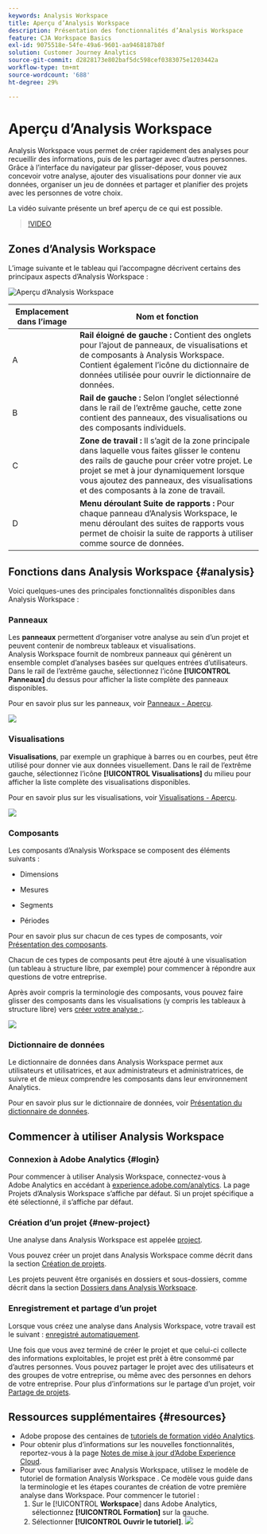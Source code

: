 ```yaml
---
keywords: Analysis Workspace
title: Aperçu d’Analysis Workspace
description: Présentation des fonctionnalités d’Analysis Workspace
feature: CJA Workspace Basics
exl-id: 9075518e-54fe-49a6-9601-aa9468187b8f
solution: Customer Journey Analytics
source-git-commit: d2828173e802baf5dc598cef0383075e1203442a
workflow-type: tm+mt
source-wordcount: '688'
ht-degree: 29%

---
```


# Aperçu d’Analysis Workspace

Analysis Workspace vous permet de créer rapidement des analyses pour recueillir des informations, puis de les partager avec d’autres personnes. Grâce à l’interface du navigateur par glisser-déposer, vous pouvez concevoir votre analyse, ajouter des visualisations pour donner vie aux données, organiser un jeu de données et partager et planifier des projets avec les personnes de votre choix.

La vidéo suivante présente un bref aperçu de ce qui est possible.

>[!VIDEO](https://video.tv.adobe.com/v/26266/?quality=12)

## Zones d’Analysis Workspace

L’image suivante et le tableau qui l’accompagne décrivent certains des principaux aspects d’Analysis Workspace :

![Aperçu d’Analysis Workspace](assets/analysis-workspace-overvew.png)

| Emplacement dans l’image | Nom et fonction |
|---------|----------|
| A   | **Rail éloigné de gauche :** Contient des onglets pour l’ajout de panneaux, de visualisations et de composants à Analysis Workspace. Contient également l’icône du dictionnaire de données utilisée pour ouvrir le dictionnaire de données. |
| B | **Rail de gauche :** Selon l’onglet sélectionné dans le rail de l’extrême gauche, cette zone contient des panneaux, des visualisations ou des composants individuels. |
| C   | **Zone de travail :** Il s’agit de la zone principale dans laquelle vous faites glisser le contenu des rails de gauche pour créer votre projet. Le projet se met à jour dynamiquement lorsque vous ajoutez des panneaux, des visualisations et des composants à la zone de travail. |
| D | **Menu déroulant Suite de rapports :** Pour chaque panneau d’Analysis Workspace, le menu déroulant des suites de rapports vous permet de choisir la suite de rapports à utiliser comme source de données. |

## Fonctions dans Analysis Workspace {#analysis}

Voici quelques-unes des principales fonctionnalités disponibles dans Analysis Workspace :

### Panneaux

Les **panneaux** permettent d’organiser votre analyse au sein d’un projet et peuvent contenir de nombreux tableaux et visualisations. Analysis Workspace fournit de nombreux panneaux qui génèrent un ensemble complet d’analyses basées sur quelques entrées d’utilisateurs. Dans le rail de l’extrême gauche, sélectionnez l’icône **[!UICONTROL Panneaux]** du dessus pour afficher la liste complète des panneaux disponibles.

Pour en savoir plus sur les panneaux, voir [Panneaux - Aperçu](/help/analysis-workspace/c-panels/panels.md).

![](assets/build-panels.png)

### Visualisations

**Visualisations**, par exemple un graphique à barres ou en courbes, peut être utilisé pour donner vie aux données visuellement. Dans le rail de l’extrême gauche, sélectionnez l’icône **[!UICONTROL Visualisations]** du milieu pour afficher la liste complète des visualisations disponibles.

Pour en savoir plus sur les visualisations, voir [Visualisations - Aperçu](/help/analysis-workspace/visualizations/freeform-analysis-visualizations.md).

![](assets/build-visualizations.png)

### Composants

Les composants d’Analysis Workspace se composent des éléments suivants :

* Dimensions

* Mesures

* Segments

* Périodes

Pour en savoir plus sur chacun de ces types de composants, voir [Présentation des composants](/help/components/overview.md).

Chacun de ces types de composants peut être ajouté à une visualisation (un tableau à structure libre, par exemple) pour commencer à répondre aux questions de votre entreprise.

Après avoir compris la terminologie des composants, vous pouvez faire glisser des composants dans les visualisations (y compris les tableaux à structure libre) vers [créer votre analyse ;](/help/analysis-workspace/visualizations/freeform-table/freeform-table.md).

![](assets/build-components.png)

### Dictionnaire de données

Le dictionnaire de données dans Analysis Workspace permet aux utilisateurs et utilisatrices, et aux administrateurs et administratrices, de suivre et de mieux comprendre les composants dans leur environnement Analytics.

Pour en savoir plus sur le dictionnaire de données, voir [Présentation du dictionnaire de données](/help/components/data-dictionary/data-dictionary-overview.md).

## Commencer à utiliser Analysis Workspace

### Connexion à Adobe Analytics {#login}

Pour commencer à utiliser Analysis Workspace, connectez-vous à Adobe Analytics en accédant à [experience.adobe.com/analytics](https://experience.adobe.com/analytics). La page Projets d’Analysis Workspace s’affiche par défaut. Si un projet spécifique a été sélectionné, il s’affiche par défaut.

### Création d’un projet {#new-project}

Une analyse dans Analysis Workspace est appelée [project](/help/analysis-workspace/build-workspace-project/freeform-overview.md).

Vous pouvez créer un projet dans Analysis Workspace comme décrit dans la section [Création de projets](/help/analysis-workspace/build-workspace-project/create-projects.md).

Les projets peuvent être organisés en dossiers et sous-dossiers, comme décrit dans la section [Dossiers dans Analysis Workspace](/help/analysis-workspace/build-workspace-project/workspace-folders/about-folders.md).

### Enregistrement et partage d’un projet

Lorsque vous créez une analyse dans Analysis Workspace, votre travail est le suivant : [enregistré automatiquement](/help/analysis-workspace/build-workspace-project/save-projects.md).

Une fois que vous avez terminé de créer le projet et que celui-ci collecte des informations exploitables, le projet est prêt à être consommé par d’autres personnes. Vous pouvez partager le projet avec des utilisateurs et des groupes de votre entreprise, ou même avec des personnes en dehors de votre entreprise. Pour plus d’informations sur le partage d’un projet, voir [Partage de projets](/help/analysis-workspace/curate-share/share-projects.md).

## Ressources supplémentaires {#resources}

* Adobe propose des centaines de [tutoriels de formation vidéo Analytics](https://experienceleague.adobe.com/docs/analytics-learn/tutorials/overview.html?lang=fr).
* Pour obtenir plus dʼinformations sur les nouvelles fonctionnalités, reportez-vous à la page [Notes de mise à jour dʼAdobe Experience Cloud](https://experienceleague.adobe.com/docs/release-notes/experience-cloud/current.html?lang=fr#analytics).
* Pour vous familiariser avec Analysis Workspace, utilisez le modèle de tutoriel de formation Analysis Workspace . Ce modèle vous guide dans la terminologie et les étapes courantes de création de votre première analyse dans Workspace. Pour commencer le tutoriel :
   1. Sur le [!UICONTROL **Workspace**] dans Adobe Analytics, sélectionnez **[!UICONTROL Formation]** sur la gauche.
   1. Sélectionner **[!UICONTROL Ouvrir le tutoriel]**.
      ![](assets/training-tutorial.png)
